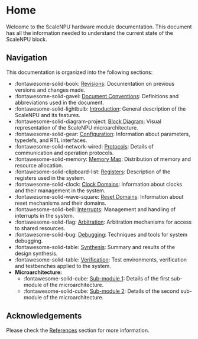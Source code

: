 # Home

Welcome to the ScaleNPU hardware module documentation. This document has all the information needed to understand the current state of the ScaleNPU block.

## Navigation

This documentation is organized into the following sections:

<div class="grid cards" markdown>

- :fontawesome-solid-book: [Revisions](block/revisions.md): Documentation on previous versions and changes made.
- :fontawesome-solid-gavel: [Document Conventions](block/conventions.md): Definitions and abbreviations used in the document.
- :fontawesome-solid-lightbulb: [Introduction](block/introduction.md): General description of the ScaleNPU and its features.
- :fontawesome-solid-diagram-project: [Block Diagram](block/diagram.md): Visual representation of the ScaleNPU microarchitecture.
- :fontawesome-solid-gear: [Configuration](block/configuration.md): Information about parameters, typedefs, and RTL interfaces.
- :fontawesome-solid-network-wired: [Protocols](block/protocols.md): Details of communication and operation protocols.
- :fontawesome-solid-memory: [Memory Map](block/memory.md): Distribution of memory and resource allocation.
- :fontawesome-solid-clipboard-list: [Registers](block/registers.md): Description of the registers used in the system.
- :fontawesome-solid-clock: [Clock Domains](block/clocks.md): Information about clocks and their management in the system.
- :fontawesome-solid-wave-square: [Reset Domains](block/resets.md): Information about reset mechanisms and their domains.
- :fontawesome-solid-bell: [Interrupts](block/interrupts.md): Management and handling of interrupts in the system.
- :fontawesome-solid-flag: [Arbitration](block/arbitration.md): Arbitration mechanisms for access to shared resources.
- :fontawesome-solid-bug: [Debugging](block/debugging.md): Techniques and tools for system debugging.
- :fontawesome-solid-table: [Synthesis](block/synthesis.md): Summary and results of the design synthesis.
- :fontawesome-solid-table: [Verification](block/verification.md): Test environments, verification and testbenches applied to the system.
- **Microarchitecture:**
    - :fontawesome-solid-cube: [Sub-module 1](block/microarchitecture/sub1.md): Details of the first sub-module of the microarchitecture.
    - :fontawesome-solid-cube: [Sub-module 2](block/microarchitecture/sub2.md): Details of the second sub-module of the microarchitecture.

</div>

## Acknowledgements

Please check the [References](block/references.md) section for more information.